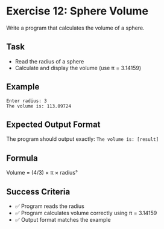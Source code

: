 # Exercise 12: Sphere Volume

Write a program that calculates the volume of a sphere.

## Task
- Read the radius of a sphere
- Calculate and display the volume (use π = 3.14159)

## Example
```
Enter radius: 3
The volume is: 113.09724
```

## Expected Output Format
The program should output exactly: `The volume is: [result]`

## Formula
Volume = (4/3) × π × radius³

## Success Criteria
- ✅ Program reads the radius
- ✅ Program calculates volume correctly using π = 3.14159
- ✅ Output format matches the example